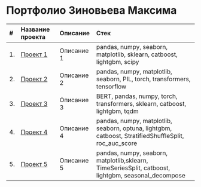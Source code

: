 # Портфолио Зиновьева Максима

|**#** |**Название проекта** |**Описание** |**Стек**|
| :--- | :---                | :---        | :---   |
| 1.   | [Проект 1]() | Описание 1 | pandas, numpy, seaborn, matplotlib, sklearn, catboost, lightgbm, scipy |
| 2.   | [Проект 2]() | Описание 2| pandas, numpy, matplotlib, seaborn, PIL, torch, transformers, tensorflow |
| 3.   | [Проект 3]() | Описание 3 | BERT, pandas, numpy, torch, transformers, sklearn, catboost, lightgbm, tqdm |
| 4.   | [Проект 4]() | Описание 4 | pandas, numpy, matplotlib, seaborn, optuna, lightgbm, catboost, StratifiedShuffleSplit, roc_auc_score |
| 5.   | [Проект 5]() | Описание 5 | pandas, numpy, seaborn, matplotlib,sklearn, TimeSeriesSplit, catboost, lightgbm, seasonal_decompose |